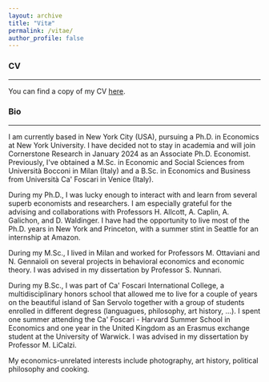 ```yaml
---
layout: archive
title: "Vitæ"
permalink: /vitae/
author_profile: false
---
```


### CV
---
You can find a copy of my CV [here](../assets/cv/Curriculum_Vitae_Montanari.pdf).  


### Bio
---
I am currently based in New York City (USA), pursuing a Ph.D. in Economics at New York University. I have decided not to stay in academia and will join Cornerstone Research in January 2024 as an Associate Ph.D. Economist. Previously, I've obtained a M.Sc. in Economic and Social Sciences from Università Bocconi in Milan (Italy) and a B.Sc. in Economics and Business from Università Ca' Foscari in Venice (Italy).  

During my Ph.D., I was lucky enough to interact with and learn from several superb economists and researchers. I am especially grateful for the advising and collaborations with Professors H. Allcott, A. Caplin, A. Galichon, and D. Waldinger. I have had the opportunity to live most of the Ph.D. years in New York and Princeton, with a summer stint in Seattle for an internship at Amazon.

During my M.Sc., I lived in Milan and worked for Professors M. Ottaviani and N. Gennaioli on several projects in behavioral economics and economic theory. I was advised in my dissertation by Professor S. Nunnari.  

During my B.Sc., I was part of Ca' Foscari International College, a multidisciplinary honors school that allowed me to live for a couple of years on the beautiful island of San Servolo  together with a group of students enrolled in different degress (languagues, philosophy, art history, ...). I spent one summer attending the Ca' Foscari - Harvard Summer School in Economics and  one year in the United Kingdom as an Erasmus exchange student at the University of Warwick. I was advised in my dissertation by Professor M. LiCalzi.

My economics-unrelated interests include photography, art history, political philosophy and cooking.  